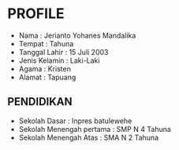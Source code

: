 # PROFILE
- Nama : Jerianto Yohanes Mandalika
- Tempat : Tahuna
- Tanggal Lahir : 15 Juli 2003
- Jenis Kelamin : Laki-Laki
- Agama : Kristen
- Alamat : Tapuang
## PENDIDIKAN 
- Sekolah Dasar : Inpres batulewehe
- Sekolah Menengah pertama : SMP N 4 Tahuna
- Sekolah Menengah Atas : SMA N 2 Tahuna

<!--
**Jerianto/Jerianto** is a ✨ _special_ ✨ repository because its `README.md` (this file) appears on your GitHub profile.

Here are some ideas to get you started:

- 🔭 I’m currently working on ...
- 🌱 I’m currently learning ...
- 👯 I’m looking to collaborate on ...
- 🤔 I’m looking for help with ...
- 💬 Ask me about ...
- 📫 How to reach me: ...
- 😄 Pronouns: ...
- ⚡ Fun fact: ...
-->

